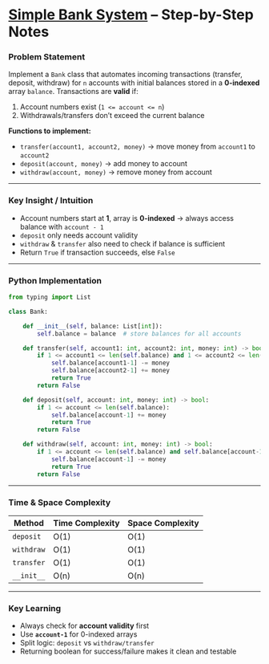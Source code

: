 # [Simple Bank System](https://leetcode.com/problems/simple-bank-system/description/) – Step-by-Step Notes

### **Problem Statement**

Implement a `Bank` class that automates incoming transactions (transfer, deposit, withdraw) for `n` accounts with initial balances stored in a **0-indexed** array `balance`.
Transactions are **valid** if:

1. Account numbers exist (`1 <= account <= n`)
2. Withdrawals/transfers don’t exceed the current balance

**Functions to implement:**

* `transfer(account1, account2, money)` → move money from `account1` to `account2`
* `deposit(account, money)` → add money to account
* `withdraw(account, money)` → remove money from account

---

### **Key Insight / Intuition**

* Account numbers start at **1**, array is **0-indexed** → always access balance with `account - 1`
* `deposit` only needs account validity
* `withdraw` & `transfer` also need to check if balance is sufficient
* Return `True` if transaction succeeds, else `False`

---

### **Python Implementation**

```python
from typing import List

class Bank:

    def __init__(self, balance: List[int]):
        self.balance = balance  # store balances for all accounts

    def transfer(self, account1: int, account2: int, money: int) -> bool:
        if 1 <= account1 <= len(self.balance) and 1 <= account2 <= len(self.balance) and self.balance[account1-1] >= money:
            self.balance[account1-1] -= money
            self.balance[account2-1] += money
            return True
        return False

    def deposit(self, account: int, money: int) -> bool:
        if 1 <= account <= len(self.balance):
            self.balance[account-1] += money
            return True
        return False

    def withdraw(self, account: int, money: int) -> bool:
        if 1 <= account <= len(self.balance) and self.balance[account-1] >= money:
            self.balance[account-1] -= money
            return True
        return False
```

---

### **Time & Space Complexity**

| Method     | Time Complexity | Space Complexity |
| ---------- | --------------- | ---------------- |
| `deposit`  | O(1)            | O(1)             |
| `withdraw` | O(1)            | O(1)             |
| `transfer` | O(1)            | O(1)             |
| `__init__` | O(n)            | O(n)             |

---


### **Key Learning**

* Always check for **account validity** first
* Use **`account-1`** for 0-indexed arrays
* Split logic: `deposit` vs `withdraw/transfer`
* Returning boolean for success/failure makes it clean and testable


